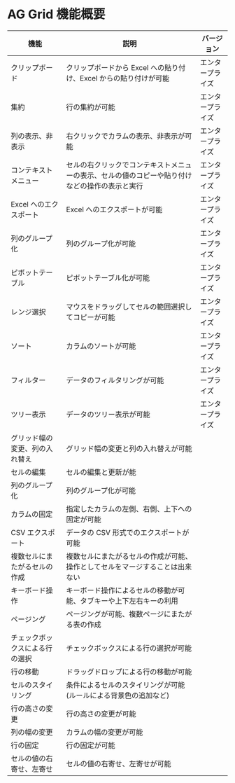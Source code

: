 # AG Grid 機能概要

| 機能                           | 説明                                                                                           | バージョン       |
| ------------------------------ | ---------------------------------------------------------------------------------------------- | ---------------- |
| クリップボード                 | クリップボードから Excel への貼り付け、Excel からの貼り付けが可能                              | エンタープライズ |
| 集約                           | 行の集約が可能                                                                                 | エンタープライズ |
| 列の表示、非表示　             | 右クリックでカラムの表示、非表示が可能                                                         | エンタープライズ |
| コンテキストメニュー           | セルの右クリックでコンテキストメニューの表示、セルの値のコピーや貼り付けなどの操作の表示と実行 | エンタープライズ |
| Excel へのエクスポート         | Excel へのエクスポートが可能                                                                   | エンタープライズ |
| 列のグループ化                 | 列のグループ化が可能                                                                           | エンタープライズ |
| ピボットテーブル               | ピボットテーブル化が可能                                                                       | エンタープライズ |
| レンジ選択                     | マウスをドラッグしてセルの範囲選択してコピーが可能                                             | エンタープライズ |
| ソート                         | カラムのソートが可能                                                                           | エンタープライズ |
| フィルター                     | データのフィルタリングが可能                                                                   | エンタープライズ |
| ツリー表示                     | データのツリー表示が可能                                                                       | エンタープライズ |
| グリッド幅の変更、列の入れ替え | グリッド幅の変更と列の入れ替えが可能                                                           |                  |
| セルの編集                     | セルの編集と更新が能                                                                           |                  |
| 列のグループ化                 | 列のグループ化が可能                                                                           |                  |
| カラムの固定                   | 指定したカラムの左側、右側、上下への固定が可能                                                 |                  |
| CSV エクスポート               | データの CSV 形式でのエクスポートが可能                                                        |                  |
| 複数セルにまたがるセルの作成   | 複数セルにまたがるセルの作成が可能、操作としてセルをマージすることは出来ない                   |                  |
| キーボード操作                 | キーボード操作によるセルの移動が可能、タブキーや上下左右キーの利用                             |                  |
| ページング                     | ページングが可能、複数ページにまたがる表の作成                                                 |                  |
| チェックボックスによる行の選択 | チェックボックスによる行の選択が可能                                                           |                  |
| 行の移動                       | ドラッグドロップによる行の移動が可能                                                           |                  |
| セルのスタイリング             | 条件によるセルのスタイリングが可能(ルールによる背景色の追加など)                               |                  |
| 行の高さの変更                 | 行の高さの変更が可能                                                                           |                  |
| 列の幅の変更                   | カラムの幅の変更が可能                                                                         |                  |
| 行の固定                       | 行の固定が可能                                                                                 |                  |
| セルの値の右寄せ、左寄せ       | セルの値の右寄せ、左寄せが可能                                                                 |                  |
